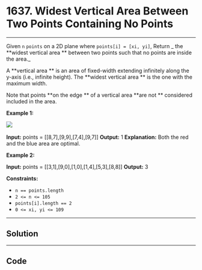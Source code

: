 # 1637. Widest Vertical Area Between Two Points Containing No Points

---

Given `n` `points` on a 2D plane where `points[i] = [xi, yi]`, Return _  the **widest vertical area ** between two points such that no points are inside the area._

A **vertical area ** is an area of fixed-width extending infinitely along the y-axis (i.e., infinite height). The **widest vertical area ** is the one with the maximum width.

Note that points **on the edge ** of a vertical area **are not ** considered included in the area.

 

**Example 1:**

![](https://assets.leetcode.com/uploads/2020/09/19/points3.png)​ 


**Input:** points = [[8,7],[9,9],[7,4],[9,7]]
**Output:** 1
**Explanation:** Both the red and the blue area are optimal.


**Example 2:**


**Input:** points = [[3,1],[9,0],[1,0],[1,4],[5,3],[8,8]]
**Output:** 3


 

**Constraints:**

  * `n == points.length`
  * `2 <= n <= 105`
  * `points[i].length == 2`
  * `0 <= xi, yi <= 109`

---

## Solution



---

## Code
```python


```